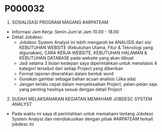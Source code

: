 # P000032

1. SOSIALISASI PROGRAM MAGANG #ARPATEAM
- Informasi Jam Kerja: Senin-Jum'at Jam 10.00 - 18.00
- Detail Jobdesc:
	- Jobdesc System Analyst ini lebih mengarah ke ANALISIS dari sisi KEBUTUHAN WEBSITE (Kebutuhan Utama, Fitur & Teknologi yang digunakan), CARA KERJA WEBSITE, KEBUTUHAN HALAMAN & KEBUTUHAN DATABASE pada website yang akan dibuat
	- Jadi selama 3 bulan kedepan saya diperintahkan untuk menalaisis 4 kategori tersebut dari setiap Project yang diberikan
	- Format laporan diserahkan dalam bentuk word
	- Gunakan gambar sebagai bahan acuan analisis (Jika ada)
	- Jangan terlalu cepat dalam menyelesaikan Project, pelan-pelan saja yang penting hasilnya sesuai dengan detail Project

2. SUDAH MELAKSANAKAN KEGIATAN MEMAHAMI JOBDESC SYSTEM ANALYST
- Pada waktu ini saya di perintahkan untuk memahami tentang Jobdesc System Analyst dan mendiskusikan dengan pihak #ARPATEAM terkait jobdesc ini